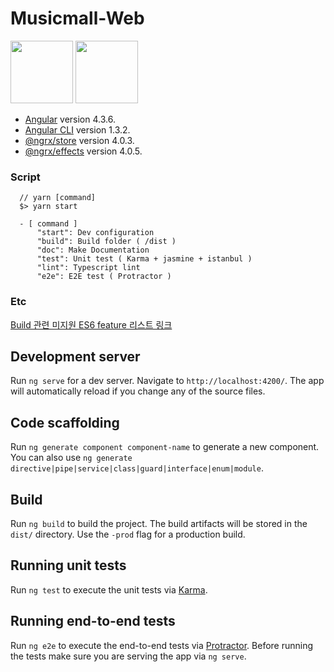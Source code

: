 # Musicmall-Web

<img src="https://angular.io/assets/images/logos/angular/shield-large.svg" width="100" height="100" />
<img src="https://avatars0.githubusercontent.com/u/16272733?v=4&s=200" width="100" height="100" />

  * [Angular](https://angular.io) version 4.3.6.
  * [Angular CLI](https://github.com/angular/angular-cli) version 1.3.2.
  * [@ngrx/store](https://github.com/ngrx/platform/blob/master/docs/store/README.md) version 4.0.3.
  * [@ngrx/effects](https://github.com/ngrx/platform/blob/master/docs/effects/README.md) version 4.0.5.

### Script
```$xslt
  // yarn [command]
  $> yarn start   

  - [ command ]
      "start": Dev configuration
      "build": Build folder ( /dist )
      "doc": Make Documentation
      "test": Unit test ( Karma + jasmine + istanbul )
      "lint": Typescript lint
      "e2e": E2E test ( Protractor )
```

### Etc
[ Build 관련 미지원 ES6 feature 리스트 링크 ](https://github.com/rangle/angular-2-aot-sandbox#func-declaration-export-top)


## Development server

Run `ng serve` for a dev server. Navigate to `http://localhost:4200/`. The app will automatically reload if you change any of the source files.

## Code scaffolding

Run `ng generate component component-name` to generate a new component. You can also use `ng generate directive|pipe|service|class|guard|interface|enum|module`.

## Build

Run `ng build` to build the project. The build artifacts will be stored in the `dist/` directory. Use the `-prod` flag for a production build.

## Running unit tests

Run `ng test` to execute the unit tests via [Karma](https://karma-runner.github.io).

## Running end-to-end tests

Run `ng e2e` to execute the end-to-end tests via [Protractor](http://www.protractortest.org/).
Before running the tests make sure you are serving the app via `ng serve`.
